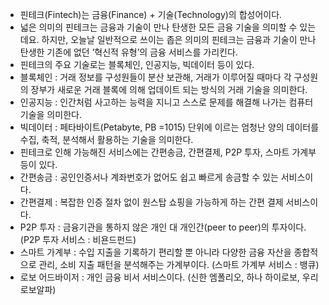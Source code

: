 - 핀테크(Fintech)는 금융(Finance) + 기술(Technology)의 합성어이다.
- 넓은 의미의 핀테크는 금융과 기술이 만나 탄생한 모든 금융 기술을 의미할 수 있는데요. 하지만, 오늘날 일반적으로 쓰이는 좁은 의미의 핀테크는 금융과 기술이 만나 탄생한 기존에 없던 ’혁신적 유형’의 금융 서비스를 가리킨다.
- 핀테크의 주요 기술로는 블록체인, 인공지능, 빅데이터 등이 있다.
- 블록체인 : 거래 정보를 구성원들이 분산 보관해, 거래가 이루어질 때마다 각 구성원의 장부가 새로운 거래 블록에 의해 업데이트 되는 방식의 거래 기술을 의미한다.
- 인공지능 : 인간처럼 사고하는 능력을 지니고 스스로 문제를 해결해 나가는 컴퓨터 기술을 의미한다.
- 빅데이터 : 페타바이트(Petabyte, PB =1015) 단위에 이르는 엄청난 양의 데이터를 수집, 축적, 분석해서 활용하는 기술을 의미한다.
- 핀테크로 인해 가능해진 서비스에는 간편송금, 간편결제, P2P 투자, 스마트 가계부 등이 있다.
- 간편송금 : 공인인증서나 계좌번호가 없어도 쉽고 빠르게 송금할 수 있는 서비스이다.
- 간편결제 : 복잡한 인증 절차 없이 원스탑 쇼핑을 가능하게 하는 간편 결제 서비스이다.
- P2P 투자 : 금융기관을 통하지 않은 개인 대 개인간(peer to peer)의 투자이다. (P2P 투자 서비스 : 비욘드펀드)
- 스마트 가계부 : 수입 지출을 기록하기 편리할 뿐 아니라 다양한 금융 자산을 종합적으로 관리, 소비 지출 패턴을 분석해주는 가계부이다. (스마트 가계부 서비스 : 뱅큐)
- 로보 어드바이저 : 개인 금융 비서 서비스이다. (신한 엠폴리오, 하나 하이로보, 우리 로보알파)
